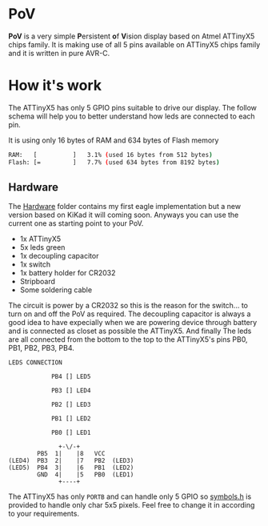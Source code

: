 # PoV

**PoV** is a very simple **P**ersistent **o**f **V**ision display based on Atmel ATTinyX5 chips family.
It is making use of all 5 pins available on ATTinyX5 chips family and it is written in pure AVR-C.

# How it's work

The ATTinyX5 has only 5 GPIO pins suitable to drive our display. The follow schema
will help you to better understand how leds are connected to each pin.

It is using only 16 bytes of RAM and 634 bytes of Flash memory

```sh
RAM:   [          ]   3.1% (used 16 bytes from 512 bytes)
Flash: [=         ]   7.7% (used 634 bytes from 8192 bytes)
```

## Hardware 

The [Hardware](hardware) folder contains my first eagle implementation but a new version based on KiKad it will coming soon.
Anyways you can use the current one as starting point to your PoV. 

- 1x ATTinyX5
- 5x leds green
- 1x decoupling capacitor
- 1x switch
- 1x battery holder for CR2032
- Stripboard
- Some soldering cable

The circuit is power by a CR2032 so this is the reason for the switch... to turn on and off the PoV as required. The decoupling
capacitor is always a good idea to have expecially when we are powering device through battery and is connected as closet as possible the ATTinyX5. And finally The leds are all connected from the bottom to the top to the ATTinyX5's pins PB0, PB1, PB2, PB3, PB4.

```
LEDS CONNECTION

            PB4 [] LED5

            PB3 [] LED4

            PB2 [] LED3

            PB1 [] LED2

            PB0 [] LED1

              +-\/-+
        PB5  1|    |8   VCC
(LED4)  PB3  2|    |7   PB2  (LED3)
(LED5)  PB4  3|    |6   PB1  (LED2)
        GND  4|    |5   PB0  (LED1)
              +----+

```

The ATTinyX5 has only `PORTB` and can handle only 5 GPIO so [symbols.h](include/symbols.h) is provided to handle only char 5x5 pixels. Feel free to change it in according to your requirements.